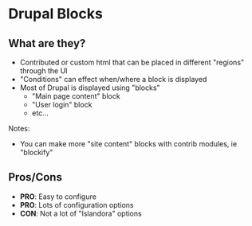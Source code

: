 # Drupal Blocks


## What are they?

- Contributed or custom html that can be placed in different "regions" through
the UI
- "Conditions" can effect when/where a block is displayed
- Most of Drupal is displayed using "blocks"
  - "Main page content" block
  - "User login" block
  - etc...

Notes:

- You can make more "site content" blocks with contrib modules, ie "blockify"


## Pros/Cons

- **PRO**: Easy to configure
- **PRO**: Lots of configuration options
- **CON**: Not a lot of "Islandora" options

